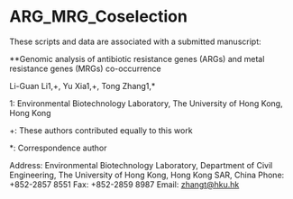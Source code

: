 # ARG_MRG_Coselection

These scripts and data are associated with a submitted manuscript:

**Genomic analysis of antibiotic resistance genes (ARGs) and metal resistance genes (MRGs) co-occurrence

Li-Guan Li1,+, Yu Xia1,+, Tong Zhang1,*

1: Environmental Biotechnology Laboratory, The University of Hong Kong, Hong Kong

+: These authors contributed equally to this work

*: Correspondence author

Address: Environmental Biotechnology Laboratory, Department of Civil Engineering, The University of Hong Kong, Hong Kong SAR, China 
Phone: +852-2857 8551
Fax: +852-2859 8987
Email: zhangt@hku.hk
